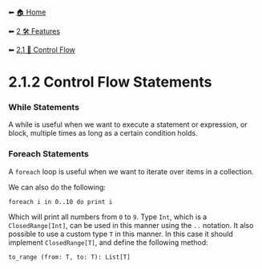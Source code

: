 ⬅ [🏠 Home](../../README.md)

⬅ [2 🛠 Features](../README.md)

⬅ [2.1 🔀 Control Flow](README.md)

# 2.1.2 Control Flow Statements

### While Statements

A while is useful when we want to execute a statement or expression, or block, multiple times as long as a certain
condition holds.

### Foreach Statements

A `foreach` loop is useful when we want to iterate over items in a collection.

We can also do the following:

    foreach i in 0..10 do print i
    
Which will print all numbers from `0` to `9`. Type `Int`, which is a `ClosedRange[Int]`, can be used in this manner 
using the `..` notation. It also possible to use a custom type `T` in this manner. In this case it should implement
`ClosedRange[T]`, and define the following method:

    to_range (from: T, to: T): List[T]
